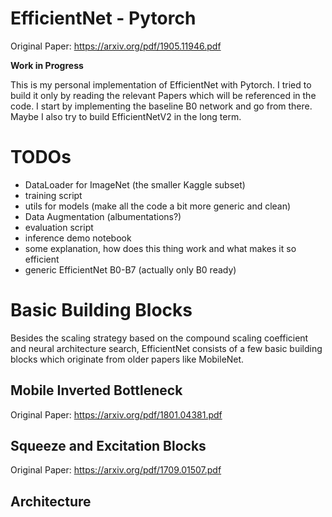# EfficientNet - Pytorch

Original Paper: https://arxiv.org/pdf/1905.11946.pdf

**Work in Progress**

This is my personal implementation of EfficientNet with Pytorch. I tried to build it only by reading the relevant Papers which will be referenced in the code. I start by implementing the baseline B0 network and go from there. Maybe I also try to build EfficientNetV2 in the long term. 

# TODOs

* DataLoader for ImageNet (the smaller Kaggle subset)
* training script 
* utils for models (make all the code a bit more generic and clean)
* Data Augmentation (albumentations?) 
* evaluation script 
* inference demo notebook
* some explanation, how does this thing work and what makes it so efficient
* generic EfficientNet B0-B7 (actually only B0 ready)

# Basic Building Blocks

Besides the scaling strategy based on the compound scaling coefficient and neural architecture search, EfficientNet consists of a few basic building blocks which originate from older papers like MobileNet.

## Mobile Inverted Bottleneck

Original Paper: https://arxiv.org/pdf/1801.04381.pdf 

## Squeeze and Excitation Blocks 

Original Paper: https://arxiv.org/pdf/1709.01507.pdf

## Architecture 


